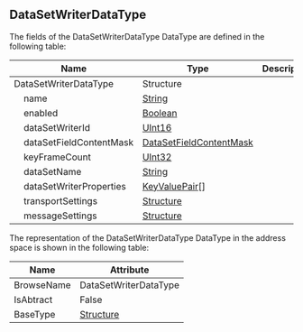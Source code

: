 <!-- datatype -->
## DataSetWriterDataType
<!-- end of description -->
The fields of the DataSetWriterDataType DataType are defined in the following table:  

|Name|Type|Description|
|---|---|---|
|DataSetWriterDataType|Structure||
|&nbsp;&nbsp;&nbsp;&nbsp;name|[String](../../../Part3/DataTypes/String/readme.md)||
|&nbsp;&nbsp;&nbsp;&nbsp;enabled|[Boolean](../../../Part3/DataTypes/Boolean/readme.md)||
|&nbsp;&nbsp;&nbsp;&nbsp;dataSetWriterId|[UInt16](../../../Part3/DataTypes/UInt16/readme.md)||
|&nbsp;&nbsp;&nbsp;&nbsp;dataSetFieldContentMask|[DataSetFieldContentMask](../../../Part14/DataTypes/DataSetFieldContentMask/readme.md)||
|&nbsp;&nbsp;&nbsp;&nbsp;keyFrameCount|[UInt32](../../../Part3/DataTypes/UInt32/readme.md)||
|&nbsp;&nbsp;&nbsp;&nbsp;dataSetName|[String](../../../Part3/DataTypes/String/readme.md)||
|&nbsp;&nbsp;&nbsp;&nbsp;dataSetWriterProperties|[KeyValuePair](../../../Part5/DataTypes/KeyValuePair/readme.md)[]||
|&nbsp;&nbsp;&nbsp;&nbsp;transportSettings|[Structure](../../../Part3/DataTypes/Structure/readme.md)||
|&nbsp;&nbsp;&nbsp;&nbsp;messageSettings|[Structure](../../../Part3/DataTypes/Structure/readme.md)||

The representation of the DataSetWriterDataType DataType in the address space is shown in the following table:  

|Name|Attribute|
|---|---|
|BrowseName|DataSetWriterDataType|
|IsAbtract|False|
|BaseType|[Structure](../../../Part3/DataTypes/Structure/readme.md)|


